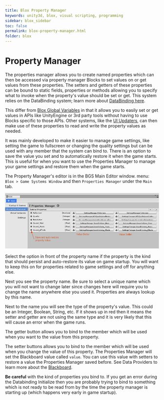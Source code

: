 ```yaml
---
title: Blox Property Manager
keywords: unity3d, blox, visual scripting, programming
sidebar: blox_sidebar
toc: false
permalink: blox-property-manager.html
folder: blox
---
```


Property Manager
================

The properties manager allows you to create named properties which can then be accessed via property manager Blocks to set values on or get values from these properties. The setters and getters of these properties can be bound to static fields, properties or methods allowing you to specify what to invoke when the property's value should be set or get. This system relies on the DataBinding system; learn more about [DataBinding here](blox-databinding.html).

This differ from [Blox Global Variables](blox-variables.html) in that it allows you to easily set or get values in APIs like UnityEngine or 3rd party tools without having to use Blocks specific to those APIs. Other systems, like the [UI Updaters](blox-ui-updaters.html), can then make use of these properties to read and write the property values as needed.

It was mainly developed to make it easier to manage game settings, like setting the game to fullscreen or changing the quality settings but can be used with any member that the system can bind to. There is an option to save the value you set and to automatically restore it when the game starts. This is useful for when you want to use the Properties Manager to manage your game settings and restore them when the game starts.

The Property Manager's editor is in the BGS Main Editor window. menu: `Blox > Game Systems Window` and then `Properties Manager` under the `Main` tab.

![](img/blox/28.png)

Select the option in front of the property name if the property is the kind that should persist and auto-restore its value on game startup. You will want to keep this on for properties related to game settings and off for anything else.

Next you see the property name. Be sure to select a unique name which you will not want to change later since changes here will require you to change the name anywhere else you used it. Properties are always lookup by this name.

Next to the name you will see the type of the property's value. This could be an Integer, Boolean, String, etc. If it shows up in red then it means the setter and getter are not using the same type and it is very likely that this will cause an error when the game runs.

The getter button allows you to bind to the member which will be used when you want to the value from this property.

The setter buttons allows you to bind to the member which will be used when you change the value of this property. The Properties Manager will set the Blackboard value called `value`. You can use this value with setters to restore a value the Properties Manager saved before. See Data Providers to learn more about the [Blackboard](blox-databinding.html#blackboard).

**Be careful** with the kind of properties you bind to. If you get an error during the Databinding Initialize then you are probably trying to bind to something which is not ready to be read from by the time the property manager is starting up (which happens very early in game startup).

